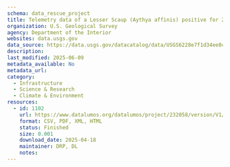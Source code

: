 ```yaml
---
schema: data_rescue_project 
title: Telemetry data of a Lesser Scaup (Aythya affinis) positive for 2.3.4.4 Highly Pathogenic H5N1
organization: U.S. Geological Survey
agency: Department of the Interior
websites: data.usgs.gov
data_source: https://data.usgs.gov/datacatalog/data/USGS6228e7f1d34ee0c6b38b884d
description: 
last_modified: 2025-06-09
metadata_available: No
metadata_url: 
category:
  - Infrastructure 
  - Science & Research 
  - Climate & Environment 
resources:
  - id: 1102
    url: https://www.datalumos.org/datalumos/project/232058/version/V1/view
    format: CSV, PDF, XML, HTML
    status: Finished
    size: 0.001
    download_date: 2025-04-18
    maintainer: DRP, DL
    notes: 
---
```

